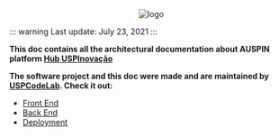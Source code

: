 <div align="center">
  <img src="/hub_logo.svg" alt="logo">
</div>

::: warning
Last update: July 23, 2021
:::

**This doc contains all the architectural documentation about AUSPIN platform [Hub USPInovação](https://hubuspinovacao.if.usp.br/)**

**The software project and this doc were made and are maintained by [USPCodeLab](https://codelab.ime.usp.br/). Check it out:**

- [Front End](/frontend/)
- [Back End](/backend/)
- [Deployment](/deployment/)
